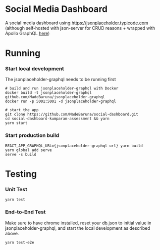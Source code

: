 # Social Media Dashboard
A social media dashboard using https://jsonplaceholder.typicode.com (although self-hosted with json-server for CRUD reasons + wrapped with Apollo GraphQL [here](https://github.com/MadeBaruna/jsonplaceholder-graphql))

# Running
### Start local development
The jsonplaceholder-graphql needs to be running first
```
# build and run jsonplaceholder-graphql with Docker
docker build -t jsonplaceholder-graphql github.com/MadeBaruna/jsonplaceholder-graphql
docker run -p 5001:5001 -d jsonplaceholder-graphql

# start the app
git clone https://github.com/MadeBaruna/social-dashboard.git 
cd social-dashboard-kumparan-assessment && yarn
yarn start
```

### Start production build
```
REACT_APP_GRAPHQL_URL={jsonplaceholder-graphql url} yarn build
yarn global add serve
serve -s build
```

# Testing
### Unit Test
``` 
yarn test
```

### End-to-End Test
Make sure to have chrome installed, reset your db.json to initial value in jsonplaceholder-graphql, and start the local development as described above.
```
yarn test-e2e
```
